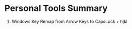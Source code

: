# Personal Tools Summary

1. Windows Key Remap from Arrow Keys to CapsLock + hjkl

   [Windows Key Remap]: (./WindowsKeyRemap.md)

   

